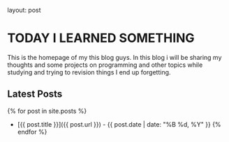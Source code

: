 layout: post

# TODAY I LEARNED SOMETHING

This is the homepage of my this blog guys. In this blog i will be sharing my thoughts and some projects on programming and other topics while studying and trying to revision things I end up forgetting.

## Latest Posts

{% for post in site.posts %}
- [{{ post.title }}]({{ post.url }}) - {{ post.date | date: "%B %d, %Y" }}
{% endfor %}
